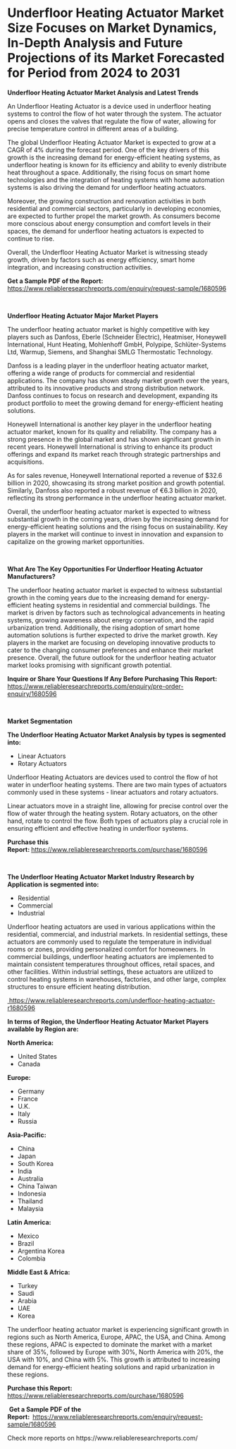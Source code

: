 <p><h1>Underfloor Heating Actuator Market Size Focuses on Market Dynamics, In-Depth Analysis and Future Projections of its Market Forecasted for Period from 2024 to 2031</h1></p><p><strong>Underfloor Heating Actuator Market Analysis and Latest Trends</strong></p>
<p><p>An Underfloor Heating Actuator is a device used in underfloor heating systems to control the flow of hot water through the system. The actuator opens and closes the valves that regulate the flow of water, allowing for precise temperature control in different areas of a building.</p><p>The global Underfloor Heating Actuator Market is expected to grow at a CAGR of 4% during the forecast period. One of the key drivers of this growth is the increasing demand for energy-efficient heating systems, as underfloor heating is known for its efficiency and ability to evenly distribute heat throughout a space. Additionally, the rising focus on smart home technologies and the integration of heating systems with home automation systems is also driving the demand for underfloor heating actuators.</p><p>Moreover, the growing construction and renovation activities in both residential and commercial sectors, particularly in developing economies, are expected to further propel the market growth. As consumers become more conscious about energy consumption and comfort levels in their spaces, the demand for underfloor heating actuators is expected to continue to rise.</p><p>Overall, the Underfloor Heating Actuator Market is witnessing steady growth, driven by factors such as energy efficiency, smart home integration, and increasing construction activities.</p></p>
<p><strong>Get a Sample PDF of the Report:&nbsp;</strong> <a href="https://www.reliableresearchreports.com/enquiry/request-sample/1680596">https://www.reliableresearchreports.com/enquiry/request-sample/1680596</a></p>
<p>&nbsp;</p>
<p><strong>Underfloor Heating Actuator Major Market Players</strong></p>
<p><p>The underfloor heating actuator market is highly competitive with key players such as Danfoss, Eberle (Schneider Electric), Heatmiser, Honeywell International, Hunt Heating, Mohlenhoff GmbH, Polypipe, Schlüter-Systems Ltd, Warmup, Siemens, and Shanghai SMLG Thermostatic Technology. </p><p>Danfoss is a leading player in the underfloor heating actuator market, offering a wide range of products for commercial and residential applications. The company has shown steady market growth over the years, attributed to its innovative products and strong distribution network. Danfoss continues to focus on research and development, expanding its product portfolio to meet the growing demand for energy-efficient heating solutions.</p><p>Honeywell International is another key player in the underfloor heating actuator market, known for its quality and reliability. The company has a strong presence in the global market and has shown significant growth in recent years. Honeywell International is striving to enhance its product offerings and expand its market reach through strategic partnerships and acquisitions.</p><p>As for sales revenue, Honeywell International reported a revenue of $32.6 billion in 2020, showcasing its strong market position and growth potential. Similarly, Danfoss also reported a robust revenue of €6.3 billion in 2020, reflecting its strong performance in the underfloor heating actuator market.</p><p>Overall, the underfloor heating actuator market is expected to witness substantial growth in the coming years, driven by the increasing demand for energy-efficient heating solutions and the rising focus on sustainability. Key players in the market will continue to invest in innovation and expansion to capitalize on the growing market opportunities.</p></p>
<p>&nbsp;</p>
<p><strong>What Are The Key Opportunities For Underfloor Heating Actuator Manufacturers?</strong></p>
<p><p>The underfloor heating actuator market is expected to witness substantial growth in the coming years due to the increasing demand for energy-efficient heating systems in residential and commercial buildings. The market is driven by factors such as technological advancements in heating systems, growing awareness about energy conservation, and the rapid urbanization trend. Additionally, the rising adoption of smart home automation solutions is further expected to drive the market growth. Key players in the market are focusing on developing innovative products to cater to the changing consumer preferences and enhance their market presence. Overall, the future outlook for the underfloor heating actuator market looks promising with significant growth potential.</p></p>
<p><strong>Inquire or Share Your Questions If Any Before Purchasing This Report:</strong> <a href="https://www.reliableresearchreports.com/enquiry/pre-order-enquiry/1680596">https://www.reliableresearchreports.com/enquiry/pre-order-enquiry/1680596</a></p>
<p>&nbsp;</p>
<p><strong>Market Segmentation</strong></p>
<p><strong>The Underfloor Heating Actuator Market Analysis by types is segmented into:</strong></p>
<p><ul><li>Linear Actuators</li><li>Rotary Actuators</li></ul></p>
<p><p>Underfloor Heating Actuators are devices used to control the flow of hot water in underfloor heating systems. There are two main types of actuators commonly used in these systems - linear actuators and rotary actuators. </p><p>Linear actuators move in a straight line, allowing for precise control over the flow of water through the heating system. Rotary actuators, on the other hand, rotate to control the flow. Both types of actuators play a crucial role in ensuring efficient and effective heating in underfloor systems.</p></p>
<p><strong>Purchase this Report:&nbsp;</strong><a href="https://www.reliableresearchreports.com/purchase/1680596">https://www.reliableresearchreports.com/purchase/1680596</a></p>
<p>&nbsp;</p>
<p><strong>The Underfloor Heating Actuator Market Industry Research by Application is segmented into:</strong></p>
<p><ul><li>Residential</li><li>Commercial</li><li>Industrial</li></ul></p>
<p><p>Underfloor heating actuators are used in various applications within the residential, commercial, and industrial markets. In residential settings, these actuators are commonly used to regulate the temperature in individual rooms or zones, providing personalized comfort for homeowners. In commercial buildings, underfloor heating actuators are implemented to maintain consistent temperatures throughout offices, retail spaces, and other facilities. Within industrial settings, these actuators are utilized to control heating systems in warehouses, factories, and other large, complex structures to ensure efficient heating distribution.</p></p>
<p><a href="https://www.reliableresearchreports.com/underfloor-heating-actuator-r1680596">&nbsp;https://www.reliableresearchreports.com/underfloor-heating-actuator-r1680596</a></p>
<p><strong>In terms of Region, the Underfloor Heating Actuator Market Players available by Region are:</strong></p>
<p>
    <p> <strong> North America: </strong>
        <ul>
            <li>United States</li>
            <li>Canada</li>
        </ul>
        </p> 
    <p> <strong> Europe: </strong>
        <ul>
            <li>Germany</li>
            <li>France</li>
            <li>U.K.</li>
            <li>Italy</li>
            <li>Russia</li>
        </ul>
        </p> 
    <p> <strong> Asia-Pacific: </strong>
        <ul>
            <li>China</li>
            <li>Japan</li>
            <li>South Korea</li>
            <li>India</li>
            <li>Australia</li>
            <li>China Taiwan</li>
            <li>Indonesia</li>
            <li>Thailand</li>
            <li>Malaysia</li>
        </ul>
        </p> 
    <p> <strong> Latin America: </strong>
        <ul>
            <li>Mexico</li>
            <li>Brazil</li>
            <li>Argentina Korea</li>
            <li>Colombia</li>
        </ul>
        </p> 
    <p> <strong> Middle East & Africa: </strong>
        <ul>
            <li>Turkey</li>
            <li>Saudi</li>
            <li>Arabia</li>
            <li>UAE</li>
            <li>Korea</li>
        </ul>
    </p>
    </p>
<p><p>The underfloor heating actuator market is experiencing significant growth in regions such as North America, Europe, APAC, the USA, and China. Among these regions, APAC is expected to dominate the market with a market share of 35%, followed by Europe with 30%, North America with 20%, the USA with 10%, and China with 5%. This growth is attributed to increasing demand for energy-efficient heating solutions and rapid urbanization in these regions.</p></p>
<p><strong>Purchase this Report: </strong><a href="https://www.reliableresearchreports.com/purchase/1680596">https://www.reliableresearchreports.com/purchase/1680596</a></p>
<p>&nbsp;<strong>Get a Sample PDF of the Report:&nbsp;&nbsp;</strong><a href="https://www.reliableresearchreports.com/enquiry/request-sample/1680596">https://www.reliableresearchreports.com/enquiry/request-sample/1680596</a></p>
<p><strong></strong></p>
<p>Check more reports on https://www.reliableresearchreports.com/</p>